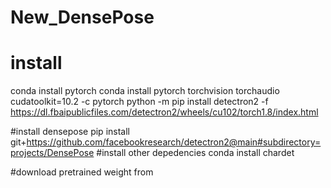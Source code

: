 # New_DensePose
# install 
conda install pytorch
conda install pytorch torchvision torchaudio cudatoolkit=10.2 -c pytorch
python -m pip install detectron2 -f \
  https://dl.fbaipublicfiles.com/detectron2/wheels/cu102/torch1.8/index.html


#install densepose 
pip install git+https://github.com/facebookresearch/detectron2@main#subdirectory=projects/DensePose
#install other depedencies
conda install chardet

#download pretrained weight
 from 